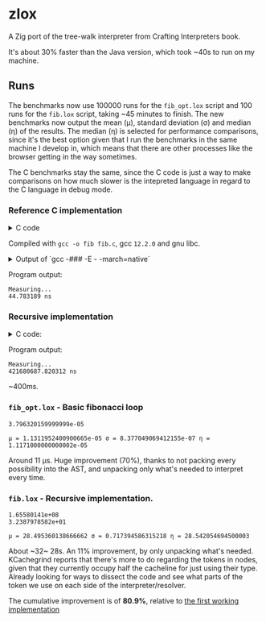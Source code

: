 # zlox

A Zig port of the tree-walk interpreter from Crafting Interpreters book.

It's about 30% faster than the Java version, which took ~40s to run on my
machine.

## Runs


The benchmarks now use 100000 runs for the `fib_opt.lox` script and 100 runs
for the `fib.lox` script, taking ~45 minutes to finish. The new benchmarks now
output the mean (μ), standard deviation (σ) and median (η) of the results. The
median (η) is selected for performance comparisons, since it's the best option
given that I run the benchmarks in the same machine I develop in, which means
that there are other processes like the browser getting in the way sometimes.

The C benchmarks stay the same, since the C code is just a way to make
comparisons on how much slower is the intepreted language in regard to the C
language in debug mode.

### Reference C implementation

<details><summary>C code</summary>

```c
#include <stdint.h>
#include <stdio.h>
#include <stdlib.h>
#include <time.h>

int fib(int n) {
  int a = 0;
  int b = 1;
  while (n--) {
    int tmp = a;
    a += b;
    b = tmp;
  }
  return a;
}

#define NUM_SAMPLES (1ull << 25)

int main() {

  struct timespec start, end, diff;
  double avg = 0.0;
  puts("Measuring...");
  for (uint64_t i = 0; i < NUM_SAMPLES; ++i) {
    clock_gettime(CLOCK_MONOTONIC_RAW, &start);
    int x = fib(40);
    clock_gettime(CLOCK_MONOTONIC_RAW, &end);
    double sample = end.tv_nsec - start.tv_nsec;
    if (sample < 0)
      sample += 1000000000.0;
    avg += sample;
  }
  avg /= NUM_SAMPLES;

  printf("%lf ns\n", avg);

  return 0;
}
```
</details>

Compiled with `gcc -o fib fib.c`, gcc `12.2.0` and gnu libc.

<details><summary>
Output of `gcc -### -E - -march=native`
</summary>

```
Using built-in specs.
COLLECT_GCC=gcc
Target: x86_64-unknown-linux-gnu
Configured with: /builddir/gcc-12.2.0/configure --build=x86_64-unknown-linux-gnu --enable-gnu-unique-object --enable-vtable-verify --prefix=/usr --mandir=/usr/share/man --infodir=/usr/share/info --libexecdir=/usr/lib64 --libdir=/usr/lib64 --enable-threads=posix --enable-__cxa_atexit --disable-multilib --with-system-zlib --enable-shared --enable-lto --enable-plugins --enable-linker-build-id --disable-werror --disable-nls --enable-default-pie --enable-default-ssp --enable-checking=release --disable-libstdcxx-pch --with-isl --with-linker-hash-style=gnu --disable-sjlj-exceptions --disable-target-libiberty --disable-libssp --enable-languages=c,c++,objc,obj-c++,fortran,lto,go,ada
Thread model: posix
Supported LTO compression algorithms: zlib zstd
gcc version 12.2.0 (GCC)
COLLECT_GCC_OPTIONS='-E' '-march=native'
 /usr/lib64/gcc/x86_64-unknown-linux-gnu/12.2.0/cc1 -E -quiet - "-march=znver3" -mmmx -mpopcnt -msse -msse2 -msse3 -mssse3 -msse4.1 -msse4.2 -mavx -mavx2 -msse4a -mno-fma4 -mno-xop -mfma -mno-avx512f -mbmi -mbmi2 -maes -mpclmul -mno-avx512vl -mno-avx512bw -mno-avx512dq -mno-avx512cd -mno-avx512er -mno-avx512pf -mno-avx512vbmi -mno-avx512ifma -mno-avx5124vnniw -mno-avx5124fmaps -mno-avx512vpopcntdq -mno-avx512vbmi2 -mno-gfni -mvpclmulqdq -mno-avx512vnni -mno-avx512bitalg -mno-avx512bf16 -mno-avx512vp2intersect -mno-3dnow -madx -mabm -mno-cldemote -mclflushopt -mclwb -mclzero -mcx16 -mno-enqcmd -mf16c -mfsgsbase -mfxsr -mno-hle -msahf -mno-lwp -mlzcnt -mmovbe -mno-movdir64b -mno-movdiri -mmwaitx -mno-pconfig -mpku -mno-prefetchwt1 -mprfchw -mno-ptwrite -mrdpid -mrdrnd -mrdseed -mno-rtm -mno-serialize -mno-sgx -msha -mshstk -mno-tbm -mno-tsxldtrk -mvaes -mno-waitpkg -mwbnoinvd -mxsave -mxsavec -mxsaveopt -mxsaves -mno-amx-tile -mno-amx-int8 -mno-amx-bf16 -mno-uintr -mno-hreset -mno-kl -mno-widekl -mno-avxvnni -mno-avx512fp16 --param "l1-cache-size=32" --param "l1-cache-line-size=64" --param "l2-cache-size=512" "-mtune=znver3" -dumpbase -
COMPILER_PATH=/usr/lib64/gcc/x86_64-unknown-linux-gnu/12.2.0/:/usr/lib64/gcc/x86_64-unknown-linux-gnu/12.2.0/:/usr/lib64/gcc/x86_64-unknown-linux-gnu/:/usr/lib64/gcc/x86_64-unknown-linux-gnu/12.2.0/:/usr/lib64/gcc/x86_64-unknown-linux-gnu/
LIBRARY_PATH=/usr/lib64/gcc/x86_64-unknown-linux-gnu/12.2.0/:/usr/lib64/gcc/x86_64-unknown-linux-gnu/12.2.0/../../../../lib64/:/lib/../lib64/:/usr/lib/../lib64/:/usr/lib64/gcc/x86_64-unknown-linux-gnu/12.2.0/../../../:/lib/:/usr/lib/
COLLECT_GCC_OPTIONS='-E' '-march=native'
```

</details>

Program output:
```
Measuring...
44.783189 ns
```

### Recursive implementation

<details><summary>C code:</summary>

```c
#include <stdint.h>
#include <stdio.h>
#include <stdlib.h>
#include <time.h>

int fib(int n) {
  if (n <= 1)
    return 1;
  return fib(n - 1) + fib(n - 2);
}

#define NUM_SAMPLES 128

int main() {

  struct timespec start, end, diff;
  double avg = 0.0;
  puts("Measuring...");
  for (uint64_t i = 0; i < NUM_SAMPLES; ++i) {
    clock_gettime(CLOCK_MONOTONIC_RAW, &start);
    int x = fib(40);
    clock_gettime(CLOCK_MONOTONIC_RAW, &end);
    double sample = end.tv_nsec - start.tv_nsec;
    if (sample < 0)
      sample += 1000000000.0;
    avg += sample;
  }
  avg /= NUM_SAMPLES;

  printf("%lf ns\n", avg);

  return 0;
}
```

</details>

Program output:
```
Measuring...
421680687.820312 ns
```
~400ms.


### `fib_opt.lox` - Basic fibonacci loop

```
3.796320159999999e-05
```
```
μ = 1.1311952400900665e-05 σ = 8.377049069412155e-07 η = 1.1171000000000002e-05
```

Around 11 µs. Huge improvement (70%), thanks to not packing every possibility
into the AST, and unpacking only what's needed to interpret every time.


### `fib.lox` - Recursive implementation.

```
1.65580141e+08
3.2387978582e+01
```
```
μ = 28.495360138666662 σ = 0.717394586315218 η = 28.542054694500003
```

About ~32~ 28s. An 11% improvement, by only unpacking what's needed.
KCachegrind reports that there's more to do regarding the tokens in nodes,
given that they currently occupy half the cacheline for just using their type.
Already looking for ways to dissect the code and see what parts of the token we
use on each side of the interpreter/resolver.

The cumulative improvement is of **80.9%**, relative to [the first working
implementation](https://github.com/cybergsus/zlox/tree/be36de134e4b64949a6483a41a0c27ff8dda5b1d)

